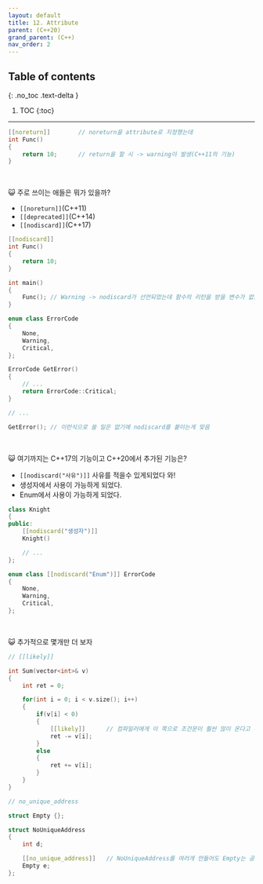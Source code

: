 ```yaml
---
layout: default
title: 12. Attribute
parent: (C++20)
grand_parent: (C++)
nav_order: 2
---
```


## Table of contents
{: .no_toc .text-delta }

1. TOC
{:toc}

---

```cpp
[[noreturn]]        // noreturn을 attribute로 지정했는데
int Func()
{
    return 10;      // return을 할 시 -> warning이 발생(C++11의 기능)
}
```

<br>

😺 주로 쓰이는 애들은 뭐가 있을까?

* `[[noreturn]]`(C++11)
* `[[deprecated]]`(C++14)
* `[[nodiscard]]`(C++17)

```cpp
[[nodiscard]]
int Func()
{
    return 10;
}

int main()
{
    Func(); // Warning -> nodiscard가 선언되었는데 함수의 리턴을 받을 변수가 없음.
}
```

```cpp
enum class ErrorCode
{
    None,
    Warning,
    Critical,
};

ErrorCode GetError()
{
    // ...
    return ErrorCode::Critical;
}

// ...

GetError(); // 이런식으로 쓸 일은 없기에 nodiscard를 붙이는게 맞음
```

<br>

😺 여기까지는 C++17의 기능이고 C++20에서 추가된 기능은?

* `[[nodiscard("사유")]]` 사유를 적을수 있게되었다 와!
* 생성자에서 사용이 가능하게 되었다.
* Enum에서 사용이 가능하게 되었다.

```cpp
class Knight
{
public:
    [[nodiscard("생성자")]]
    Knight()

    // ...
};

enum class [[nodiscard("Enum")]] ErrorCode
{
    None,
    Warning,
    Critical,
};
```

<br>

😺 추가적으로 몇개만 더 보자

```cpp
// [[likely]]

int Sum(vector<int>& v)
{
    int ret = 0;

    for(int i = 0; i < v.size(); i++)
    {
        if(v[i] < 0)
        {
            [[likely]]      // 컴파일러에게 이 쪽으로 조건문이 훨씬 많이 온다고 미리 알린다
            ret -= v[i];
        }
        else
        {
            ret += v[i];
        }
    }
}
```

```cpp
// no_unique_address

struct Empty {};

struct NoUniqueAddress
{
    int d;

    [[no_unique_address]]   // NoUniqueAddress를 여러개 만들어도 Empty는 공용으로 address를 사용해도 무방하다(static와 유사함.)
    Empty e;
};
```